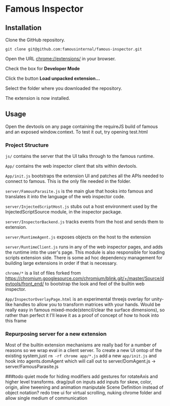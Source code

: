 # Famous Inspector

## Installation
Clone the GitHub repository.

```
git clone git@github.com:famousinternal/famous-inspector.git
```

Open the URL [chrome://extensions/](chrome://extensions/) in your browser.

Check the box for **Developer Mode**

Click the button **Load unpacked extension...**

Select the folder where you downloaded the repository.

The extension is now installed.

## Usage
Open the devtools on any page containing the requireJS build of famous
and an exposed window.context. To test it out, try opening test.html

### Project Structure
`js/` contains the server that the UI talks through to the famous runtime.

`App/` contains the web inspector client that sits within devtools.

`App/init.js` bootstraps the extension UI and patches all the APIs needed to connect
to famous. This is the only file needed in the folder.

`server/FamousParasite.js` is the main glue that hooks into famous and translates it into
the language of the web inspector code.

`server/InjectedScriptHost.js` stubs out a host environment used by the InjectedScriptSource
module, in the inspector package.

`server/InspectorBackend.js` tracks events from the host and sends them to extension.

`server/RuntimeAgent.js` exposes objects on the host to the extension

`server/RuntimeClient.js` runs in any of the web inspector pages, and adds the runtime into the
user's page. This module is also responsible for loading scripts extension
side. There is some ad hoc dependency management for building large extensions in
order if that is necessary.

`chrome/*` is a list of files forked from
https://chromium.googlesource.com/chromium/blink.git/+/master/Source/devtools/front_end/
to bootstrap the look and feel of the builtin web inspector.

`App/InspectorOverlayPage.html` is an experimental threejs overlay for unity-like
handles to allow you to transform matrices with your hands. Would be really easy in
famous mixed-mode(stencil/clear the surface dimensions), so rather than perfect it
I'll leave it as a proof of concept of how to hook into this frame

### Repurposing server for a new extension
Most of the builtin extension mechanisms are really bad for a number of reasons
so we wrap eval in a client server. 
To create a new UI ontop of the existing system,just `rm -rf chrome app/*.js`
add a new `app/init.js`
and hook into agents.domAgent which will call out to server/DomAgent.js -> server/FamousParasite.js

###todo
quiet mode for hiding modifiers 
add gestures for rotateAxis and higher level transforms. drag/pull on inputs
add inputs for skew, color, origin, aline 
tweening and animation
maniputale Scene Definition instead of object notation?
redo tree ui for virtual scrolling, nuking chrome folder and allow single medium of communication
